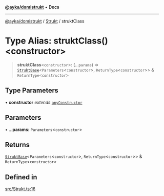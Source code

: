 [**@ayka/domistrukt**](../../../README.md) • **Docs**

***

[@ayka/domistrukt](../../../globals.md) / [Strukt](../README.md) / struktClass

# Type Alias: struktClass()\<constructor\>

> **struktClass**\<`constructor`\>: (...`params`) => [`StruktBase`](../../StruktBase/classes/StruktBase.md)\<`Parameters`\<`constructor`\>, `ReturnType`\<`constructor`\>\> & `ReturnType`\<`constructor`\>

## Type Parameters

• **constructor** *extends* [`anyConstructor`](../../Types/type-aliases/anyConstructor.md)

## Parameters

• ...**params**: `Parameters`\<`constructor`\>

## Returns

[`StruktBase`](../../StruktBase/classes/StruktBase.md)\<`Parameters`\<`constructor`\>, `ReturnType`\<`constructor`\>\> & `ReturnType`\<`constructor`\>

## Defined in

[src/Strukt.ts:16](https://github.com/AndreyMork/domistrukt/blob/9b256ecb394491e3c3ce021e778be2c15de76c25/src/Strukt.ts#L16)

